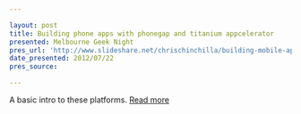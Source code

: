 ```yaml
---

layout: post
title: Building phone apps with phonegap and titanium appcelerator
presented: Melbourne Geek Night
pres_url: 'http://www.slideshare.net/chrischinchilla/building-mobile-apps-with-phonegap-and-titanium-appcelerator'
date_presented: 2012/07/22
pres_source:

---
```

A basic intro to these platforms. [Read more](http://www.slideshare.net/chrischinchilla/building-mobile-apps-with-phonegap-and-titanium-appcelerator)